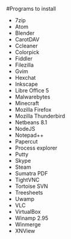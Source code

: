 #Programs to install
- 7zip
- Atom
- Blender
- CarotDAV
- Ccleaner
- Colorpick
- Fiddler
- Filezilla
- Gvim
- Hexchat
- Inkscape
- Libre Office 5
- Malwarebytes
- Minecraft
- Mozilla Firefox
- Mozilla Thunderbird
- Netbeans 8.1
- NodeJS
- Notepad++
- Papercut
- Process explorer
- Putty
- Skype
- Steam
- Sumatra PDF
- TightVNC
- Tortoise SVN
- Treesheets
- Uwamp
- VLC
- VirtualBox
- Winamp 2.95
- Winmerge
- XNView
